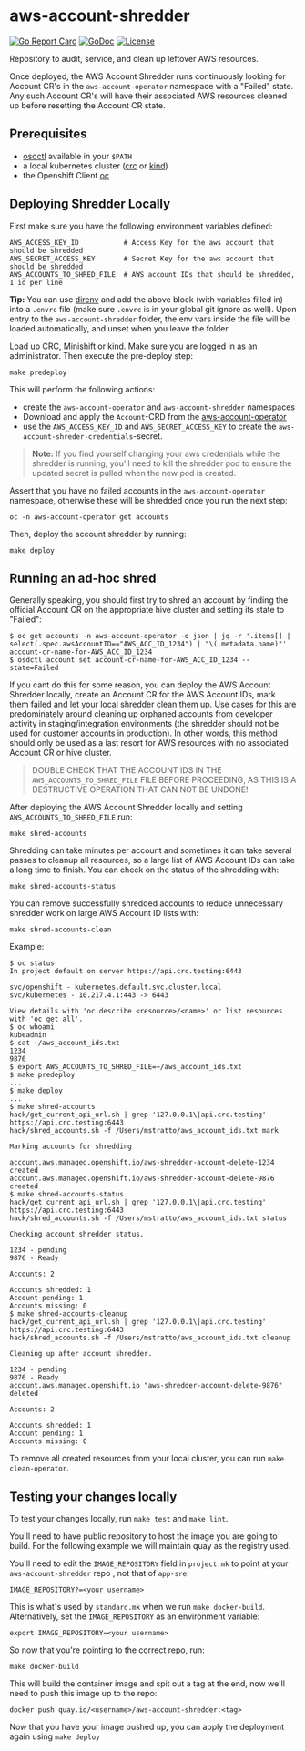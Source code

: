 # aws-account-shredder
[![Go Report Card](https://goreportcard.com/badge/github.com/openshift/aws-account-shredder)](https://goreportcard.com/report/github.com/openshift/aws-account-shredder)
[![GoDoc](https://godoc.org/github.com/openshift/aws-account-shredder?status.svg)](https://pkg.go.dev/mod/github.com/openshift/aws-account-shredder)
[![License](https://img.shields.io/:license-apache-blue.svg)](http://www.apache.org/licenses/LICENSE-2.0.html)


Repository to audit, service, and clean up leftover AWS resources. 

Once deployed, the AWS Account Shredder runs continuously looking for Account CR's in the `aws-account-operator` namespace
with a "Failed" state. Any such Account CR's will have their associated AWS resources cleaned up before resetting the Account CR
state.

## Prerequisites 
* [osdctl](https://github.com/openshift/osdctl/) available in your `$PATH`
* a local kubernetes cluster ([crc](https://github.com/code-ready/crc/) or [kind](https://kind.sigs.k8s.io/))
* the Openshift Client [oc](https://github.com/openshift/oc)

## Deploying Shredder Locally

First make sure you have the following environment variables defined:
```
AWS_ACCESS_KEY_ID           # Access Key for the aws account that should be shredded
AWS_SECRET_ACCESS_KEY       # Secret Key for the aws account that should be shredded
AWS_ACCOUNTS_TO_SHRED_FILE  # AWS account IDs that should be shredded, 1 id per line
```

**Tip:** You can use [direnv](https://direnv.net) and add the above block (with variables filled in) into a `.envrc` file (make sure `.envrc` is in your global git ignore as well). Upon entry to the `aws-account-shredder` folder, the env vars inside the file will be loaded automatically, and unset when you leave the folder.

Load up CRC, Minishift or kind. Make sure you are logged in as an administrator. Then execute the pre-deploy step:

```
make predeploy
```

This will perform the following actions:
* create the `aws-account-operator` and `aws-account-shredder` namespaces
* Download and apply the `Account`-CRD from the [aws-account-operator](https://github.com/openshift/aws-account-operator/)
* use the `AWS_ACCESS_KEY_ID` and `AWS_SECRET_ACCESS_KEY` to create the `aws-account-shreder-credentials`-secret.

> **Note:** If you find yourself changing your aws credentials while the shredder is running, you'll need to kill the shredder pod to ensure the updated secret is pulled when the new pod is created.

Assert that you have no failed accounts in the `aws-account-operator` namespace, otherwise these will be shredded once you run the next step:
```
oc -n aws-account-operator get accounts
```

Then, deploy the account shredder by running:
```
make deploy
```

## Running an ad-hoc shred

Generally speaking, you should first try to shred an account by finding the official Account CR on the appropriate hive cluster and setting its state to "Failed":
```
$ oc get accounts -n aws-account-operator -o json | jq -r '.items[] | select(.spec.awsAccountID=="AWS_ACC_ID_1234") | "\(.metadata.name)"'
account-cr-name-for-AWS_ACC_ID_1234
$ osdctl account set account-cr-name-for-AWS_ACC_ID_1234 --state=Failed
```

If you cant do this for some reason, you can deploy the AWS Account Shredder locally, create an Account CR for the AWS Account IDs, mark them failed and let your
local shredder clean them up. Use cases for this are predominately around cleaning up orphaned accounts from developer activity in staging/integration environments 
(the shredder should not be used for customer accounts in production). In other words, this method should only be used as a last resort for AWS resources
with no associated Account CR or hive cluster.

> DOUBLE CHECK THAT THE ACCOUNT IDS IN THE `AWS_ACCOUNTS_TO_SHRED_FILE` FILE BEFORE PROCEEDING, AS THIS IS A DESTRUCTIVE OPERATION THAT CAN NOT BE UNDONE!

After deploying the AWS Account Shredder locally and setting `AWS_ACCOUNTS_TO_SHRED_FILE` run:
```
make shred-accounts
```

Shredding can take minutes per account and sometimes it can take several passes to cleanup all resources, so a large list of AWS Account IDs can take a long time to finish. 
You can check on the status of the shredding with:
```
make shred-accounts-status
```

You can remove successfully shredded accounts to reduce unnecessary shredder work on large AWS Account ID lists with:
```
make shred-accounts-clean
```

Example:
```
$ oc status
In project default on server https://api.crc.testing:6443

svc/openshift - kubernetes.default.svc.cluster.local
svc/kubernetes - 10.217.4.1:443 -> 6443

View details with 'oc describe <resource>/<name>' or list resources with 'oc get all'.
$ oc whoami
kubeadmin
$ cat ~/aws_account_ids.txt
1234
9876
$ export AWS_ACCOUNTS_TO_SHRED_FILE=~/aws_account_ids.txt
$ make predeploy
...
$ make deploy
...
$ make shred-accounts
hack/get_current_api_url.sh | grep '127.0.0.1\|api.crc.testing'
https://api.crc.testing:6443
hack/shred_accounts.sh -f /Users/mstratto/aws_account_ids.txt mark

Marking accounts for shredding

account.aws.managed.openshift.io/aws-shredder-account-delete-1234 created
account.aws.managed.openshift.io/aws-shredder-account-delete-9876 created
$ make shred-accounts-status
hack/get_current_api_url.sh | grep '127.0.0.1\|api.crc.testing'
https://api.crc.testing:6443
hack/shred_accounts.sh -f /Users/mstratto/aws_account_ids.txt status

Checking account shredder status.

1234 - pending
9876 - Ready

Accounts: 2

Accounts shredded: 1
Account pending: 1
Accounts missing: 0
$ make shred-accounts-cleanup
hack/get_current_api_url.sh | grep '127.0.0.1\|api.crc.testing'
https://api.crc.testing:6443
hack/shred_accounts.sh -f /Users/mstratto/aws_account_ids.txt cleanup

Cleaning up after account shredder.

1234 - pending
9876 - Ready
account.aws.managed.openshift.io "aws-shredder-account-delete-9876" deleted

Accounts: 2

Accounts shredded: 1
Account pending: 1
Accounts missing: 0
```

To remove all created resources from your local cluster, you can run `make clean-operator`.

## Testing your changes locally

To test your changes locally, run `make test` and `make lint`. 

You'll need to have public repository to host the image you are going to build. For the following example we will maintain quay as the registry used.

You'll need to edit the `IMAGE_REPOSITORY` field in `project.mk` to point at your `aws-account-shredder` repo , not that of `app-sre`:
```
IMAGE_REPOSITORY?=<your username>
```
This is what's used by `standard.mk` when we run `make docker-build`. Alternatively, set the `IMAGE_REPOSITORY` as an environment variable:
```
export IMAGE_REPOSITORY=<your username>
```
So now that you're pointing to the correct repo, run:
```
make docker-build
```
This will build the container image and spit out a tag at the end, now we'll need to push this image up to the repo:
```
docker push quay.io/<username>/aws-account-shredder:<tag>
```

Now that you have your image pushed up, you can apply the deployment again using `make deploy`
